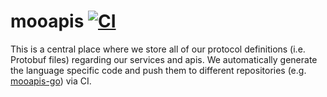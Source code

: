 # mooapis [![CI](https://github.com/CowNetwork/mooapis/actions/workflows/generator.yml/badge.svg?branch=v0.14.1)](https://github.com/CowNetwork/mooapis/actions/workflows/generator.yml)

This is a central place where we store all of our protocol definitions (i.e. Protobuf files) regarding our services and apis.
We automatically generate the language specific code and push them to different repositories (e.g. [mooapis-go](https://github.com/CowNetwork/mooapis-go)) via CI.
